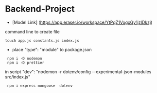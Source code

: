 # Backend-Project

- [Model Link] (https://app.eraser.io/workspace/YtPqZ1VogxGy1jzIDkzj)

command line to create file
```
touch app.js constants.js index.js
```
- place "type": "module" to package.json

```
 npm i -D nodemon
 npm i -D prettier
```
in script
    "dev": "nodemon -r dotenv/config --experimental-json-modules src/index.js"
```
 npm i express mongoose  dotenv
```